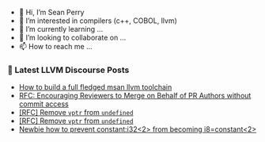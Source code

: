 - 👋 Hi, I’m Sean Perry
- 👀 I’m interested in compilers (c++, COBOL, llvm)
- 🌱 I’m currently learning ...
- 💞️ I’m looking to collaborate on ...
- 📫 How to reach me ...

<!---
s66perry/s66perry is a ✨ special ✨ repository because its `README.md` (this file) appears on your GitHub profile.
You can click the Preview link to take a look at your changes.
--->
### 📕 Latest LLVM Discourse Posts

<!-- DISCOURSE-LLVM:START -->
- [How to build a full fledged msan llvm toolchain](https://discourse.llvm.org/t/how-to-build-a-full-fledged-msan-llvm-toolchain/84319#post_1)
- [RFC: Encouraging Reviewers to Merge on Behalf of PR Authors without commit access](https://discourse.llvm.org/t/rfc-encouraging-reviewers-to-merge-on-behalf-of-pr-authors-without-commit-access/84180#post_19)
- [[RFC] Remove `vptr` from `undefined`](https://discourse.llvm.org/t/rfc-remove-vptr-from-undefined/83830#post_3)
- [[RFC] Remove `vptr` from `undefined`](https://discourse.llvm.org/t/rfc-remove-vptr-from-undefined/83830#post_2)
- [Newbie how to prevent constant:i32&lt;2&gt; from becoming i8=constant&lt;2&gt;](https://discourse.llvm.org/t/newbie-how-to-prevent-constant-i32-2-from-becoming-i8-constant-2/84293#post_3)
<!-- DISCOURSE-LLVM:END -->
